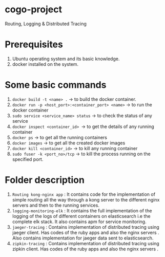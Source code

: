 # cogo-project
Routing, Logging &amp; Distributed Tracing
# Prerequisites
1) Ubuntu operating system and its basic knowledge.
2) docker installed on the system.

# Some basic commands 
1) `docker build -t <name> .` -> to build the docker container.
2) `docker run -p <host_port>:<container_port> <name>` -> to run the docker container
3) `sudo service <service_name> status` -> to check the status of any service
4) `docker inspect <container_id> `-> to get the details of any running container
5) `docker ps` -> to get all the running containers
6) `docker images` -> to get all the created docker images
7) `docker kill <container_id>` -> to kill any running container
8) `sudo fuser -k <port_no>/tcp` -> to kill the process running on the specified port.

# Folder description 
1) `Routing kong-nginx app` : It contains code for the implementation of simple routing all the way through a kong server to the different nginx servers and then to the running services. 
2) `logging-monitoring-elk` : It contains the full implementation of the logging of the logs of different containers on elasticsearch i.e the complete elk stack. It also contains apm for service monitoring.
3) `jaeger-tracing` : Contains implementation of distributed tracing using jaeger client. Has codes of the ruby apps and also the nginx servers . Also contains implementation for jaeger data sent to elasticsearch.
4) `zipkin-tracing` : Contains implementation of distributed tracing using zipkin client. Has codes of the ruby apps and also the nginx servers .

